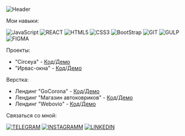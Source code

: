 ![Header](https://github.com/dmittryyyy/dmittryyyy/blob/main/assets/header.gif)

Мои навыки:

![JavaScript](https://img.shields.io/badge/JAVASCRIPT-D29026?style=for-the-badge&logo=javascript)
![REACT](https://img.shields.io/badge/REACT-black?style=for-the-badge&logo=REACT&logoColor=blue)
![HTML5](https://img.shields.io/badge/HTML5-orange?style=for-the-badge&logo=HTML5&logoColor=white)
![CSS3](https://img.shields.io/badge/CSS-blue?style=for-the-badge&logo=CSS3&logoColor=white)
![BootStrap](https://img.shields.io/badge/Bootstrap-531A50?style=for-the-badge&logo=bootstrap&logoColor=white)
![GIT](https://img.shields.io/badge/GIT-C34D0A?style=for-the-badge&logo=GIT&logoColor=white)
![GULP](https://img.shields.io/badge/GULP-C41E3A?style=for-the-badge&logo=GULP&logoColor=white)
![FIGMA](https://img.shields.io/badge/FIGMA-1B1116?style=for-the-badge&logo=FIGMA&logoColor=orange)




Проекты:

- "Circeya" - <a href="https://github.com/dmittryyyy/CIRCEYA">Код</a>/<a href="https://dmittryyyy.github.io/CIRCEYA/">Демо</a>
- "Ирвас-окна" - <a href="https://github.com/dmittryyyy/Irvas-windows">Код</a>/<a href="https://dmittryyyy.github.io/Irvas-windows">Демо</a>

Верстка:
- Лендинг "GoCorona" - <a href="https://github.com/dmittryyyy/GoCorona">Код</a>/<a href="https://dmittryyyy.github.io/GoCorona/">Демо</a>
- Лендинг "Магазин автоковриков" - <a href="https://github.com/dmittryyyy/Car-Carpets">Код</a>/<a href="https://dmittryyyy.github.io/Car-Carpets/">Демо</a>
- Лендинг "Webovio" - <a href="https://github.com/dmittryyyy/Webovio">Код</a>/<a href="https://dmittryyyy.github.io/Webovio/">Демо</a>


Связаться со мной:

[![TELEGRAM](https://img.shields.io/badge/TELEGRAM-blue?style=for-the-badge&logo=TELEGRAM&logoColor=blue)](https://t.me/dmittryyyyy)
[![INSTAGRAMM](https://img.shields.io/badge/INSTAGRAM-800080?style=for-the-badge&logo=INSTAGRAM&logoColor=white)](https://www.instagram.com/dmittryyyy/)
[![LINKEDIN](https://img.shields.io/badge/LINKEDIN-blue?style=for-the-badge&logo=LINKEDIN&logoColor=white)](https://www.linkedin.com/in/dmitriy-bolobchenko-92301a221/)

